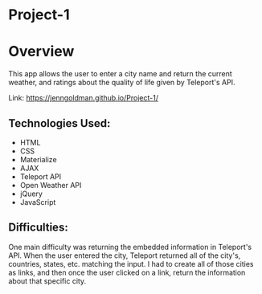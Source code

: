 # Project-1
# Overview

This app allows the user to enter a city name and return the current weather, and ratings about the quality of life given by Teleport's API.

Link: https://jenngoldman.github.io/Project-1/

## Technologies Used:
- HTML
- CSS
- Materialize
- AJAX
- Teleport API
- Open Weather API
- jQuery
- JavaScript

## Difficulties:
One main difficulty was returning the embedded information in Teleport's API. When the user entered the city, Teleport returned all of the city's, countries, states, etc. matching the input. I had to create all of those cities as links, and then once the user clicked on a link, return the information about that specific city. 
